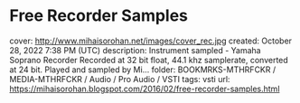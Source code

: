 # Free Recorder Samples

cover: http://www.mihaisorohan.net/images/cover_rec.jpg
created: October 28, 2022 7:38 PM (UTC)
description: Instrument sampled - Yamaha Soprano Recorder  Recorded at 32 bit float, 44.1 khz samplerate, converted at 24 bit.  Played and sampled by Mi...
folder: BOOKMRKS-MTHRFCKR / MEDIA-MTHRFCKR / Audio / Pro Audio / VSTI
tags: vsti
url: https://mihaisorohan.blogspot.com/2016/02/free-recorder-samples.html